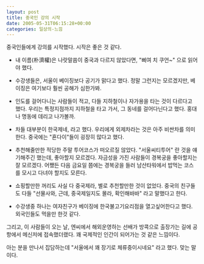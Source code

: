 ```yaml
---
layout: post
title: 중국인 강의 시작
date: 2005-05-31T06:15:28+00:00
categories: 일상의-느낌
---
```

중국인들에게 강의를 시작했다. 시작은 좋은 것 같다.

* 내 이름(朴濟權)은 나랏말씀이 중국과 다르지 않았다면, "삐여 치 쿠언~" 으로 읽어야 했다.

* 수강생들은, 서울이 베이징보다 공기가 맑다고 했다. 정말 그런지는 모르겠지만, 베이징은 여기보다 훨씬 공해가 심한가봐.

* 인도를 걸어다니는 사람들이 적고, 다들 지하철이나 자가용을 타는 것이 다르다고 했다. 우리는 특정지점까지 지하철을 타고 가서, 그 동네를 걸어다닌다고 했다. 홍대나 명동에 데리고 나가볼까.

* 차들 대부분이 한국제네, 라고 했다. 우리에게 외제차라는 것은 아주 비싼차를 의미한다. 중국에는 "횬다이"들이 굉장히 많다고 했다.

* 추천해줄만한 적당한 주말 투어코스가 떠오르질 않았다. "서울씨티투어" 란 것을 얘기해주긴 했는데, 좋아할지 모르겠다. 자금성을 가진 사람들이 경복궁을 좋아할지는 잘 모르겠다. 어쨌든 다음 금요일 쯤에는 경복궁을 들러 남산타워에서 밥먹는 코스를 모시고 다녀야 할지도 모른다.

* 쇼핑할만한 꺼리도 사실 다 중국제라, 별로 추천할만한 것이 없었다. 중국의 친구들도 다들 "선물사와, 근데, 중국제일지도 몰라, 확인해바바" 라고 말했다고 한다.

* 수강생중 하나는 여자친구가 베이징에 한국불고기요리점을 열고싶어한다고 했다. 외국인들도 먹을만 한것 같다.

그리고, 이 사람들이 오는 날, 엔씨에서 해외운영하는 선배가 방콕으로 출장가는 길에 공항에서 메신저에 접속했더랬다. 꽤 국제적인 인간이 되어가는 것 같은 느낌이다.

아는 분을 만나서 잡담하는데 "서울에서 꽤 장기로 체류중이시네요" 라고 했다. 맞는 말이다.
